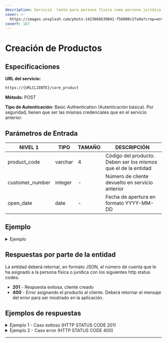 ```yaml
---
description: Servicio  tanto para persona física como persona jurídica.
cover: >-
  https://images.unsplash.com/photo-1423666639041-f56000c27a9a?crop=entropy&cs=tinysrgb&fm=jpg&ixid=MnwxOTcwMjR8MHwxfHNlYXJjaHwxfHxvbmxpbmUlMjBiYW5rfGVufDB8fHx8MTY3NTk4MzYyNg&ixlib=rb-4.0.3&q=80
coverY: 187
---
```



# Creación de Productos

## Especificaciones

**URL del servicio:**

```bash
https://{URLCLIENTE}/core_product
```

**Método:** POST

**Tipo de Autenticación:** Basic Authentication (Autenticación básica). Por seguridad, tienen que ser las mismas credenciales que en el servicio anterior.

## **Parámetros de Entrada**

| NIVEL 1          | TIPO    | TAMAÑO | DESCRIPCIÓN                                                    |
| ---------------- | ------- | ------ | -------------------------------------------------------------- |
| product\_code    | varchar | 4      | Código del producto. Deben ser los mismos que el de la entidad |
| customer\_number | integer | -      | Número de cliente devuelto en servicio anterior                |
| open\_date       | date    | -      | Fecha de apertura en formato YYYY-MM-DD                        |

## Ejemplo

<details>

<summary>Ejemplo</summary>

```
{
	"product_code": “AH01”,
	"customer_number": 1234,
	"open_date": “2021-01-02”,
}
```

</details>

## Respuestas por parte de la entidad

La entidad deberá retornar, en formato JSON, el número de cuenta que le ha asignado a la persona física o jurídica con los siguientes http status codes:

* **201** - Respuesta exitosa, cliente creado
* **400** - Error asignando el producto al cliente. Deberá retornar el mensaje del error para ser mostrado en la aplicación.

## Ejemplos de respuestas

<details>

<summary>Ejemplo 1 - Caso exitoso (HTTP STATUS CODE 201)</summary>

```
{
	"account_number": “00100002202”
}
```

</details>

<details>

<summary>Ejemplo 2 - Caso error (HTTP STATUS CODE 400)</summary>

```
{
	"message": "MENSAJE DEL MOTIVO DEL ERROR"
}
```

</details>

***
